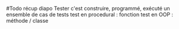 #Todo récup diapo
Tester c'est construire, programmé, exécuté un ensemble de cas de tests
test en procedural : fonction
test en OOP : méthode / classe

